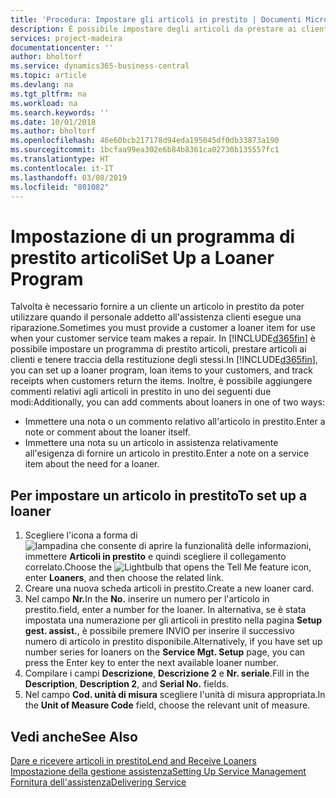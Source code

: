 ```yaml
---
title: 'Procedura: Impostare gli articoli in prestito | Documenti Microsoft'
description: È possibile impostare degli articoli da prestare ai clienti in sostituzione degli articoli che sono in assistenza.
services: project-madeira
documentationcenter: ''
author: bholtorf
ms.service: dynamics365-business-central
ms.topic: article
ms.devlang: na
ms.tgt_pltfrm: na
ms.workload: na
ms.search.keywords: ''
ms.date: 10/01/2018
ms.author: bholtorf
ms.openlocfilehash: 46e60bcb217178d94eda195045df0db33873a190
ms.sourcegitcommit: 1bcfaa99ea302e6b84b8361ca02730b135557fc1
ms.translationtype: HT
ms.contentlocale: it-IT
ms.lasthandoff: 03/08/2019
ms.locfileid: "801082"
---
```

# <a name="set-up-a-loaner-program"></a><span data-ttu-id="12580-103">Impostazione di un programma di prestito articoli</span><span class="sxs-lookup"><span data-stu-id="12580-103">Set Up a Loaner Program</span></span>
<span data-ttu-id="12580-104">Talvolta è necessario fornire a un cliente un articolo in prestito da poter utilizzare quando il personale addetto all'assistenza clienti esegue una riparazione.</span><span class="sxs-lookup"><span data-stu-id="12580-104">Sometimes you must provide a customer a loaner item for use when your customer service team makes a repair.</span></span> <span data-ttu-id="12580-105">In [!INCLUDE[d365fin](includes/d365fin_md.md)] è possibile impostare un programma di prestito articoli, prestare articoli ai clienti e tenere traccia della restituzione degli stessi.</span><span class="sxs-lookup"><span data-stu-id="12580-105">In [!INCLUDE[d365fin](includes/d365fin_md.md)], you can set up a loaner program, loan items to your customers, and track receipts when customers return the items.</span></span> <span data-ttu-id="12580-106">Inoltre, è possibile aggiungere commenti relativi agli articoli in prestito in uno dei seguenti due modi:</span><span class="sxs-lookup"><span data-stu-id="12580-106">Additionally, you can add comments about loaners in one of two ways:</span></span>  
  
* <span data-ttu-id="12580-107">Immettere una nota o un commento relativo all'articolo in prestito.</span><span class="sxs-lookup"><span data-stu-id="12580-107">Enter a note or comment about the loaner itself.</span></span>  
* <span data-ttu-id="12580-108">Immettere una nota su un articolo in assistenza relativamente all'esigenza di fornire un articolo in prestito.</span><span class="sxs-lookup"><span data-stu-id="12580-108">Enter a note on a service item about the need for a loaner.</span></span>  

## <a name="to-set-up-a-loaner"></a><span data-ttu-id="12580-109">Per impostare un articolo in prestito</span><span class="sxs-lookup"><span data-stu-id="12580-109">To set up a loaner</span></span>  
1. <span data-ttu-id="12580-110">Scegliere l'icona a forma di ![lampadina che consente di aprire la funzionalità delle informazioni](media/ui-search/search_small.png "Informazioni sull'operazione che si desidera eseguire"), immettere **Articoli in prestito** e quindi scegliere il collegamento correlato.</span><span class="sxs-lookup"><span data-stu-id="12580-110">Choose the ![Lightbulb that opens the Tell Me feature](media/ui-search/search_small.png "Tell me what you want to do") icon, enter **Loaners**, and then choose the related link.</span></span>  
2. <span data-ttu-id="12580-111">Creare una nuova scheda articoli in prestito.</span><span class="sxs-lookup"><span data-stu-id="12580-111">Create a new loaner card.</span></span> 
3. <span data-ttu-id="12580-112">Nel campo **Nr.**</span><span class="sxs-lookup"><span data-stu-id="12580-112">In the **No.**</span></span> <span data-ttu-id="12580-113">inserire un numero per l'articolo in prestito.</span><span class="sxs-lookup"><span data-stu-id="12580-113">field, enter a number for the loaner.</span></span> <span data-ttu-id="12580-114">In alternativa, se è stata impostata una numerazione per gli articoli in prestito nella pagina **Setup gest. assist.**, è possibile premere INVIO per inserire il successivo numero di articolo in prestito disponibile.</span><span class="sxs-lookup"><span data-stu-id="12580-114">Alternatively, if you have set up number series for loaners on the **Service Mgt. Setup** page, you can press the Enter key to enter the next available loaner number.</span></span>  
4. <span data-ttu-id="12580-115">Compilare i campi **Descrizione**, **Descrizione 2** e **Nr. seriale**.</span><span class="sxs-lookup"><span data-stu-id="12580-115">Fill in the **Description**, **Description 2**, and **Serial No.** fields.</span></span>  
5. <span data-ttu-id="12580-116">Nel campo **Cod. unità di misura** scegliere l'unità di misura appropriata.</span><span class="sxs-lookup"><span data-stu-id="12580-116">In the **Unit of Measure Code** field, choose the relevant unit of measure.</span></span>  
  
## <a name="see-also"></a><span data-ttu-id="12580-117">Vedi anche</span><span class="sxs-lookup"><span data-stu-id="12580-117">See Also</span></span>
[<span data-ttu-id="12580-118">Dare e ricevere articoli in prestito</span><span class="sxs-lookup"><span data-stu-id="12580-118">Lend and Receive Loaners</span></span>](service-how-to-lend-receive-loaners.md)  
[<span data-ttu-id="12580-119">Impostazione della gestione assistenza</span><span class="sxs-lookup"><span data-stu-id="12580-119">Setting Up Service Management</span></span>](service-setup-service.md)  
[<span data-ttu-id="12580-120">Fornitura dell'assistenza</span><span class="sxs-lookup"><span data-stu-id="12580-120">Delivering Service</span></span>](service-deliver-service.md)  

